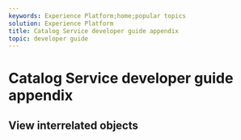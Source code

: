 ```yaml
---
keywords: Experience Platform;home;popular topics
solution: Experience Platform
title: Catalog Service developer guide appendix
topic: developer guide
---
```


# Catalog Service developer guide appendix

## View interrelated objects